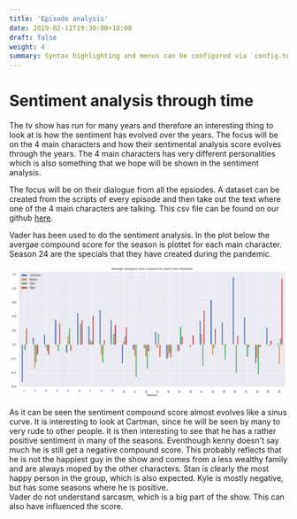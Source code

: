 ```yaml
---
title: 'Episode analysis'
date: 2019-02-11T19:30:08+10:00
draft: false
weight: 4
summary: Syntax highlighting and menus can be configured via `config.toml`.
---
```



# Sentiment analysis through time
The tv show has run for many years and therefore an interesting thing to look at is how the sentiment has evolved over the years. The focus will be on the 4 main characters and how their sentimental analysis score evolves through the years. The 4 main characters has very different personalities which is also something that we hope will be shown in the sentiment analysis.

The focus will be on their dialogue from all the epsiodes. A dataset can be created from the scripts of every episode and then take out the text where one of the 4 main characters are talking. This csv file can be found on our github [here](https://github.com/koldbrandt/socialgraphs/blob/main/Character_lines_episodes.csv).  

Vader has been used to do the sentiment analysis. In the plot below the avergae compound score for the season is plottet for each main character. Season 24 are the specials that they have created during the pandemic. 

!["Sentiment through the years"](/images/average-compound-seasons.png)

As it can be seen the sentiment compound score almost evolves like a sinus curve. It is interesting to look at Cartman, since he will be seen by many to very rude to other people. It is then interesting to see that he has a rather positive sentiment in many of the seasons. Eventhough kenny doesn't say much he is still get a negative compound score. This probably reflects that he is not the happiest guy in the show and comes from a less wealthy family and are always moped by the other characters. Stan is clearly the most happy person in the group, which is also expected. Kyle is mostly negative, but has some seasons where he is positive.  
Vader do not understand sarcasm, which is a big part of the show. This can also have influenced the score.